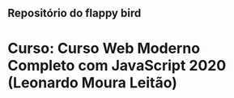 ## Repositório do flappy bird

# Curso: Curso Web Moderno Completo com JavaScript 2020 (Leonardo Moura Leitão)